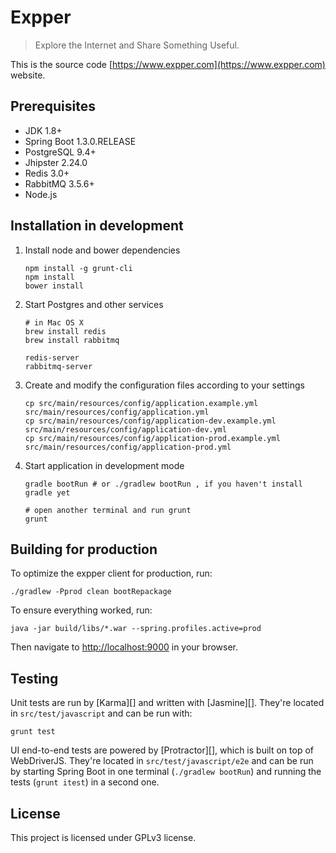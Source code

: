 Expper
=====

> Explore the Internet and Share Something Useful.

This is the source code [https://www.expper.com](https://www.expper.com) website.

## Prerequisites
- JDK 1.8+
- Spring Boot 1.3.0.RELEASE
- PostgreSQL 9.4+
- Jhipster 2.24.0
- Redis 3.0+
- RabbitMQ 3.5.6+
- Node.js 

## Installation in development
1. Install node and bower dependencies

    ```
    npm install -g grunt-cli 
    npm install
    bower install 
    ```
    
2. Start Postgres and other services

    ```
    # in Mac OS X
    brew install redis
    brew install rabbitmq
    
    redis-server
    rabbitmq-server
    ```
    
3. Create and modify the configuration files according to your settings

    ```
    cp src/main/resources/config/application.example.yml src/main/resources/config/application.yml 
    cp src/main/resources/config/application-dev.example.yml src/main/resources/config/application-dev.yml 
    cp src/main/resources/config/application-prod.example.yml src/main/resources/config/application-prod.yml 
    ```
    
4. Start application in development mode

    ```
    gradle bootRun # or ./gradlew bootRun , if you haven't install gradle yet
    
    # open another terminal and run grunt
    grunt 
    ```


## Building for production

To optimize the expper client for production, run:

    ./gradlew -Pprod clean bootRepackage

To ensure everything worked, run:

    java -jar build/libs/*.war --spring.profiles.active=prod

Then navigate to [http://localhost:9000](http://localhost:9000) in your browser.

## Testing

Unit tests are run by [Karma][] and written with [Jasmine][]. They're located in `src/test/javascript` and can be run with:

    grunt test
    
UI end-to-end tests are powered by [Protractor][], which is built on top of WebDriverJS. They're located in `src/test/javascript/e2e` 
and can be run by starting Spring Boot in one terminal (`./gradlew bootRun`) and running the tests (`grunt itest`) in a second one.


## License
This project is licensed under GPLv3 license.
